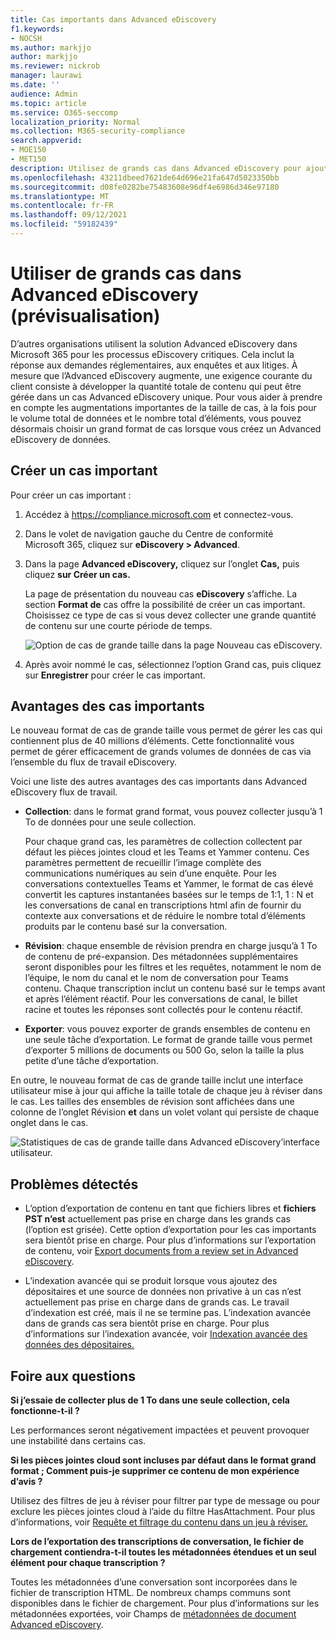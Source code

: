 ```yaml
---
title: Cas importants dans Advanced eDiscovery
f1.keywords:
- NOCSH
ms.author: markjjo
author: markjjo
ms.reviewer: nickrob
manager: laurawi
ms.date: ''
audience: Admin
ms.topic: article
ms.service: O365-seccomp
localization_priority: Normal
ms.collection: M365-security-compliance
search.appverid:
- MOE150
- MET150
description: Utilisez de grands cas dans Advanced eDiscovery pour ajouter d’autres éléments aux jeux de révision et tirer parti d’autres limites accrues.
ms.openlocfilehash: 43211dbeed7621de64d696e21fa647d5023350bb
ms.sourcegitcommit: d08fe0282be75483608e96df4e6986d346e97180
ms.translationtype: MT
ms.contentlocale: fr-FR
ms.lasthandoff: 09/12/2021
ms.locfileid: "59182439"
---
```

# <a name="use-large-cases-in-advanced-ediscovery-preview"></a>Utiliser de grands cas dans Advanced eDiscovery (prévisualisation)

D’autres organisations utilisent la solution Advanced eDiscovery dans Microsoft 365 pour les processus eDiscovery critiques. Cela inclut la réponse aux demandes réglementaires, aux enquêtes et aux litiges. À mesure que l’Advanced eDiscovery augmente, une exigence courante du client consiste à développer la quantité totale de contenu qui peut être gérée dans un cas Advanced eDiscovery unique. Pour vous aider à prendre en compte les augmentations importantes de la taille de cas, à la fois pour le volume total de données et le nombre total d’éléments, vous pouvez désormais choisir un grand format de cas lorsque vous créez un Advanced eDiscovery de données.  

## <a name="create-a-large-case"></a>Créer un cas important

Pour créer un cas important :

1. Accédez à <https://compliance.microsoft.com> et connectez-vous.

2. Dans le volet de navigation gauche du Centre de conformité Microsoft 365, cliquez sur **eDiscovery > Advanced**.

3. Dans la page **Advanced eDiscovery,** cliquez sur l’onglet **Cas,** puis cliquez **sur Créer un cas.**

   La page de présentation du nouveau cas **eDiscovery** s’affiche. La section **Format de** cas offre la possibilité de créer un cas important. Choisissez ce type de cas si vous devez collecter une grande quantité de contenu sur une courte période de temps.

   ![Option de cas de grande taille dans la page Nouveau cas eDiscovery.](..\media\AeDLargeCases1.png)

4. Après avoir nommé le  cas, sélectionnez l’option Grand cas, puis cliquez sur **Enregistrer** pour créer le cas important.

## <a name="benefits-of-large-cases"></a>Avantages des cas importants

Le nouveau format de cas de grande taille vous permet de gérer les cas qui contiennent plus de 40 millions d’éléments. Cette fonctionnalité vous permet de gérer efficacement de grands volumes de données de cas via l’ensemble du flux de travail eDiscovery.

Voici une liste des autres avantages des cas importants dans Advanced eDiscovery flux de travail.

- **Collection**: dans le format grand format, vous pouvez collecter jusqu’à 1 To de données pour une seule collection. 

   Pour chaque grand cas, les paramètres de collection collectent par défaut les pièces jointes cloud et les Teams et Yammer contenu. Ces paramètres permettent de recueillir l’image complète des communications numériques au sein d’une enquête. Pour les conversations contextuelles Teams et Yammer, le format de cas élevé convertit les captures instantanées basées sur le temps de 1:1, 1 : N et les conversations de canal en transcriptions html afin de fournir du contexte aux conversations et de réduire le nombre total d’éléments produits par le contenu basé sur la conversation.  

- **Révision**: chaque ensemble de révision prendra en charge jusqu’à 1 To de contenu de pré-expansion. Des métadonnées supplémentaires seront disponibles pour les filtres et les requêtes, notamment le nom de l’équipe, le nom du canal et le nom de conversation pour Teams contenu. Chaque transcription inclut un contenu basé sur le temps avant et après l’élément réactif. Pour les conversations de canal, le billet racine et toutes les réponses sont collectés pour le contenu réactif.  

- **Exporter**: vous pouvez exporter de grands ensembles de contenu en une seule tâche d’exportation. Le format de grande taille vous permet d’exporter 5 millions de documents ou 500 Go, selon la taille la plus petite d’une tâche d’exportation.

En outre, le nouveau format de cas de grande taille inclut une interface utilisateur mise à jour qui affiche la taille totale de chaque jeu à réviser dans le cas. Les tailles des ensembles de révision sont affichées dans une colonne de l’onglet Révision **et** dans un volet volant qui persiste de chaque onglet dans le cas.

![Statistiques de cas de grande taille dans Advanced eDiscovery’interface utilisateur.](..\media\LargeCaseUI.png)

## <a name="known-issues"></a>Problèmes détectés

- L’option d’exportation de contenu en tant que fichiers libres et **fichiers PST n’est** actuellement pas prise en charge dans les grands cas (l’option est grisée). Cette option d’exportation pour les cas importants sera bientôt prise en charge. Pour plus d’informations sur l’exportation de contenu, voir [Export documents from a review set in Advanced eDiscovery](export-documents-from-review-set.md).

- L’indexation avancée qui se produit lorsque vous ajoutez des dépositaires et une source de données non privative à un cas n’est actuellement pas prise en charge dans de grands cas. Le travail d’indexation est créé, mais il ne se termine pas. L’indexation avancée dans de grands cas sera bientôt prise en charge. Pour plus d’informations sur l’indexation avancée, voir [Indexation avancée des données des dépositaires.](indexing-custodian-data.md)

## <a name="frequently-asked-questions"></a>Foire aux questions

**Si j’essaie de collecter plus de 1 To dans une seule collection, cela fonctionne-t-il ?**

Les performances seront négativement impactées et peuvent provoquer une instabilité dans certains cas.

**Si les pièces jointes cloud sont incluses par défaut dans le format grand format ; Comment puis-je supprimer ce contenu de mon expérience d’avis ?**  

Utilisez des filtres de jeu à réviser pour filtrer par type de message ou pour exclure les pièces jointes cloud à l’aide du filtre HasAttachment. Pour plus d’informations, voir [Requête et filtrage du contenu dans un jeu à réviser.](review-set-search.md)

**Lors de l’exportation des transcriptions de conversation, le fichier de chargement contiendra-t-il toutes les métadonnées étendues et un seul élément pour chaque transcription ?**

Toutes les métadonnées d’une conversation sont incorporées dans le fichier de transcription HTML.  De nombreux champs communs sont disponibles dans le fichier de chargement. Pour plus d’informations sur les métadonnées exportées, voir Champs de [métadonnées de document Advanced eDiscovery](document-metadata-fields-in-Advanced-eDiscovery.md).
